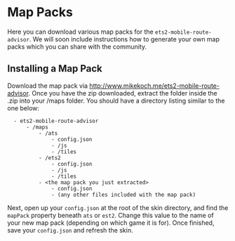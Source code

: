 # Map Packs

Here you can download various map packs for the `ets2-mobile-route-advisor`.  We will soon include instructions how to generate your own map packs which you can share with the community.

## Installing a Map Pack
Download the map pack via http://www.mikekoch.me/ets2-mobile-route-advisor. Once you have the zip downloaded, extract the folder inside the .zip into your /maps folder. You should have a directory listing similar to the one below:

```
  - ets2-mobile-route-advisor
      - /maps
          - /ats
              - config.json
              - /js
              - /tiles
          - /ets2
              - config.json
              - /js
              - /tiles
          - <the map pack you just extracted>
              - config.json
              - (any other files included with the map pack)
```

Next, open up your `config.json` at the root of the skin directory, and find the `mapPack` property beneath `ats` or `est2`.  Change this value to the name of your new map pack (depending on which game it is for).  Once finished, save your `config.json` and refresh the skin.
